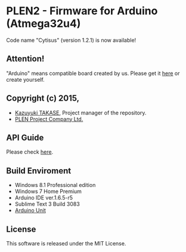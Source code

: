 ﻿PLEN2 - Firmware for Arduino (Atmega32u4)
================================================================================

Code name "Cytisus" (version 1.2.1) is now available!

Attention!
---
"Arduino" means compatible board created by us.
Please get it [here](http://shop.plen.jp/) or create yourself.

Copyright (c) 2015,
---
- [Kazuyuki TAKASE](https://github.com/Guvalif), Project manager of the repository.
- [PLEN Project Company Ltd.](http://plen.jp)

API Guide
---
Please check [here](https://plenproject.github.io/plen__firmware_for_Arduino).

Build Enviroment
---
- Windows 8.1 Professional edition
- Windows 7 Home Premium
- Arduino IDE ver.1.6.5-r5
- Sublime Text 3 Build 3083
- [Arduino Unit](https://github.com/mmurdoch/arduinounit)

License
---
This software is released under the MIT License.